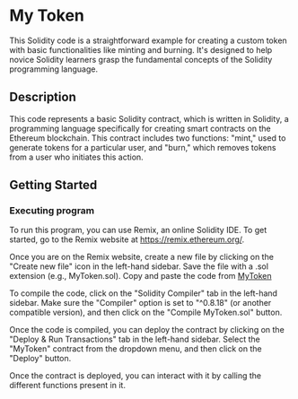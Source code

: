 # My Token

This Solidity code is a straightforward example for creating a custom token with basic functionalities like minting and burning. It's designed to help novice Solidity learners grasp the fundamental concepts of the Solidity programming language.

## Description

This code represents a basic Solidity contract, which is written in Solidity, a programming language specifically for creating smart contracts on the Ethereum blockchain. This contract includes two functions: "mint," used to generate tokens for a particular user, and "burn," which removes tokens from a user who initiates this action.

## Getting Started

### Executing program

To run this program, you can use Remix, an online Solidity IDE. To get started, go to the Remix website at https://remix.ethereum.org/.

Once you are on the Remix website, create a new file by clicking on the "Create new file" icon in the left-hand sidebar. Save the file with a .sol extension (e.g., MyToken.sol). Copy and paste the code from [MyToken](MyToken.sol)

To compile the code, click on the "Solidity Compiler" tab in the left-hand sidebar. Make sure the "Compiler" option is set to "^0.8.18" (or another compatible version), and then click on the "Compile MyToken.sol" button.

Once the code is compiled, you can deploy the contract by clicking on the "Deploy & Run Transactions" tab in the left-hand sidebar. Select the "MyToken" contract from the dropdown menu, and then click on the "Deploy" button.

Once the contract is deployed, you can interact with it by calling the different functions present in it.
